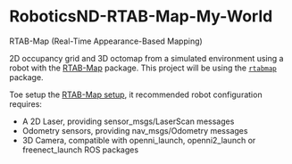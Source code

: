 # RoboticsND-RTAB-Map-My-World
RTAB-Map (Real-Time Appearance-Based Mapping) 

2D occupancy grid and 3D octomap from a simulated environment using a robot with the [RTAB-Map](http://wiki.ros.org/rtabmap_ros) package. This project will be using the [`rtabmap`](http://wiki.ros.org/rtabmap_ros) package.

Toe setup the [RTAB-Map setup](http://wiki.ros.org/rtabmap_ros/Tutorials/SetupOnYourRobot), it recommended robot configuration requires:

* A 2D Laser, providing sensor_msgs/LaserScan messages
* Odometry sensors, providing nav_msgs/Odometry messages
* 3D Camera, compatible with openni_launch, openni2_launch or freenect_launch ROS packages
